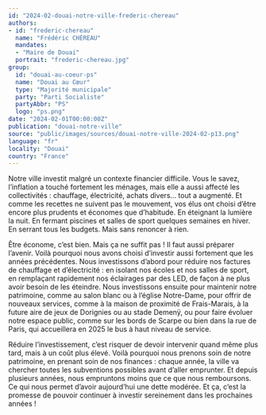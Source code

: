 ```yaml
---
id: "2024-02-douai-notre-ville-frederic-chereau"
authors:
- id: "frederic-chereau"
  name: "Frédéric CHÉREAU"
  mandates: 
  - "Maire de Douai"
  portrait: "frederic-chereau.jpg"
group:
  id: "douai-au-coeur-ps"
  name: "Douai au Cœur"
  type: "Majorité municipale"
  party: "Parti Socialiste"
  partyAbbr: "PS"
  logo: "ps.png"
date: "2024-02-01T00:00:00Z"
publication: "douai-notre-ville"
source: "public/images/sources/douai-notre-ville-2024-02-p13.png"
language: "fr"
locality: "Douai"
country: "France"
---
```


Notre ville investit malgré un contexte financier difficile. Vous le savez, l’inflation a touché fortement les ménages, mais elle a aussi affecté les collectivités : chauffage, électricité, achats divers… tout a augmenté. Et comme les recettes ne suivent pas le mouvement, vos élus ont choisi d’être encore plus prudents et économes que d’habitude. En éteignant la lumière la nuit. En fermant piscines et salles de sport quelques semaines en hiver. En serrant tous les budgets. Mais sans renoncer à rien.

Être économe, c’est bien. Mais ça ne suffit pas ! Il faut aussi préparer l’avenir. Voilà pourquoi nous avons choisi d’investir aussi fortement que les années précédentes. Nous investissons d’abord pour réduire nos factures de chauffage et d’électricité : en isolant nos écoles et nos salles de sport, en remplaçant rapidement nos éclairages par des LED, de façon à ne plus avoir besoin de les éteindre. Nous investissons ensuite pour maintenir notre patrimoine, comme au salon blanc ou à l’église Notre-Dame, pour offrir de nouveaux services, comme à la maison de proximité de Frais-Marais, à la future aire de jeux de Dorignies ou au stade Demenÿ, ou pour faire évoluer notre espace public, comme sur les bords de Scarpe ou bien dans la rue de Paris, qui accueillera en 2025 le bus à haut niveau de service.

Réduire l’investissement, c’est risquer de devoir intervenir quand même plus tard, mais à un coût plus élevé. Voilà pourquoi nous prenons soin de notre patrimoine, en prenant soin de nos finances : chaque année, la ville va chercher toutes les subventions possibles avant d’aller emprunter. Et depuis plusieurs années, nous empruntons moins que ce que nous remboursons. Ce qui nous permet d’avoir aujourd’hui une dette modérée. Et ça, c’est la promesse de pouvoir continuer à investir sereinement dans les prochaines années !
